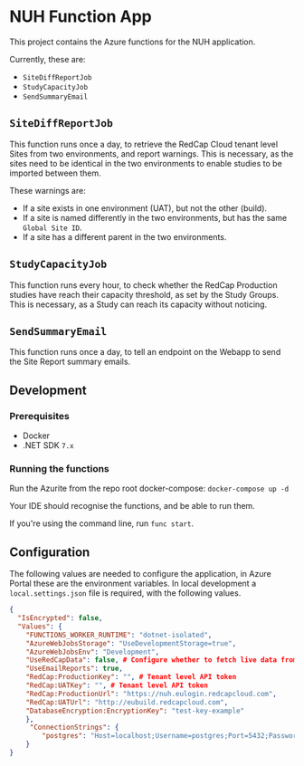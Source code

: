 # NUH Function App

This project contains the Azure functions for the NUH application.

Currently, these are:

- `SiteDiffReportJob`
- `StudyCapacityJob`
- `SendSummaryEmail`

## `SiteDiffReportJob`

This function runs once a day, to retrieve the RedCap Cloud tenant level Sites from two environments, and report warnings. This is necessary, as the sites need to be identical in the two environments to enable studies to be imported between them.

These warnings are:

- If a site exists in one environment (UAT), but not the other (build).
- If a site is named differently in the two environments, but has the same `Global Site ID`.
- If a site has a different parent in the two environments.

## `StudyCapacityJob`

This function runs every hour, to check whether the RedCap Production studies have reach their capacity threshold, as set by the Study Groups. This is necessary, as a Study can reach its capacity without noticing.

## `SendSummaryEmail`

This function runs once a day, to tell an endpoint on the Webapp to send the Site Report summary emails.

## Development

### Prerequisites

- Docker
- .NET SDK `7.x`

### Running the functions

Run the Azurite from the repo root docker-compose: `docker-compose up -d`

Your IDE should recognise the functions, and be able to run them.

If you're using the command line, run `func start`.

## Configuration

The following values are needed to configure the application, in Azure Portal these are the environment variables.
In local development a `local.settings.json` file is required, with the following values.

```json
{
  "IsEncrypted": false,
  "Values": {
    "FUNCTIONS_WORKER_RUNTIME": "dotnet-isolated",
    "AzureWebJobsStorage": "UseDevelopmentStorage=true",
    "AzureWebJobsEnv": "Development",
    "UseRedCapData": false, # Configure whether to fetch live data from RedCap, or use the local service.
    "UseEmailReports": true,
    "RedCap:ProductionKey": "", # Tenant level API token
    "RedCap:UATKey": "", # Tenant level API token
    "RedCap:ProductionUrl": "https://nuh.eulogin.redcapcloud.com",
    "RedCap:UATUrl": "http://eubuild.redcapcloud.com",
    "DatabaseEncryption:EncryptionKey": "test-key-example"
    },
     "ConnectionStrings": {
        "postgres": "Host=localhost;Username=postgres;Port=5432;Password=example;Database=monitor"
    }
}
```
